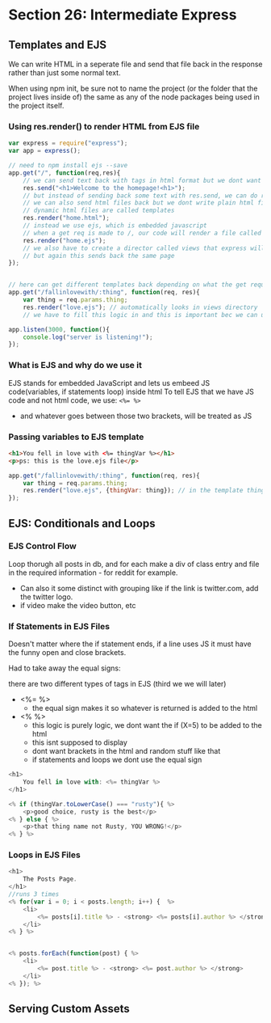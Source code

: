 # Section 26: Intermediate Express

## Templates and EJS

We can write HTML in a seperate file and send that file back in the response rather than just some normal text.

When using npm init, be sure not to name the project (or the folder that the project lives inside of) the same as any of the node packages being used in the project itself.

### Using res.render() to render HTML from EJS file

```js
var express = require("express");
var app = express();

// need to npm install ejs --save
app.get("/", function(req,res){
    // we can send text back with tags in html format but we dont want to this for an entire file
    res.send("<h1>Welcome to the homepage!<h1>");
    // but instead of sending back some text with res.send, we can do res.render to allow a page to render with a given file
    // we can also send html files back but we dont write plain html files, they are not static, but dynamic
    // dynamic html files are called templates
    res.render("home.html");
    // instead we use ejs, which is embedded javascript
    // when a get req is made to /, our code will render a file called home.ejs
    res.render("home.ejs");
    // we also have to create a director called views that express will look for
    // but again this sends back the same page
});


// here can get different templates back depending on what the get request was
app.get("/fallinlovewith/:thing", function(req, res){
    var thing = req.params.thing;
    res.render("love.ejs"); // automatically looks in views directory
    // we have to fill this logic in and this is important bec we can use this to fill in data from a database or user input

app.listen(3000, function(){
    console.log("server is listening!");
});
```

### What is EJS and why do we use it

EJS stands for embedded JavaScript and lets us embeed JS code(variables, if statements loop) inside html
To tell EJS that we have JS code and not html code, we use: `<%= %>`

- and whatever goes between those two brackets, will be treated as JS

### Passing variables to EJS template

```html
<h1>You fell in love with <%= thingVar %></h1>
<p>ps: this is the love.ejs file</p>
```

```js
app.get("/fallinlovewith/:thing", function(req, res){
    var thing = req.params.thing;
    res.render("love.ejs", {thingVar: thing}); // in the template thingVar should be connected to thing
});
```

## EJS: Conditionals and Loops

### EJS Control Flow

Loop thorugh all posts in db, and for each make a div of class entry and file in the required information - for reddit for example.

- Can also it some distinct with grouping like if the link is twitter.com, add the twitter logo.
- if video make the video button, etc

### If Statements in EJS Files

Doesn't matter where the if statement ends, if a line uses JS it must have the funny open and close brackets.

Had to take away the equal signs:

there are two different types of tags in EJS (third we we will later)

- <%= %>
  - the equal sign makes it so whatever is returned is added to the html
- <% %>
  - this logic is purely logic, we dont want the if (X=5) to be added to the html
  - this isnt supposed to display
  - dont want brackets in the html and random stuff like that
  - if statements and loops we dont use the equal sign

```js
<h1>
    You fell in love with: <%= thingVar %>
</h1>

<% if (thingVar.toLowerCase() === "rusty"){ %>
    <p>good choice, rusty is the best</p>
<% } else { %>
    <p>that thing name not Rusty, YOU WRONG!</p>
<% } %>
```

### Loops in EJS Files

```js
<h1>
    The Posts Page.
</h1>
//runs 3 times
<% for(var i = 0; i < posts.length; i++) {  %>
    <li>
        <%= posts[i].title %> - <strong> <%= posts[i].author %> </strong>
    </li>
<% } %>


<% posts.forEach(function(post) { %>
    <li>
        <%= post.title %> - <strong> <%= post.author %> </strong>
    </li>
<% }); %>
```

## Serving Custom Assets